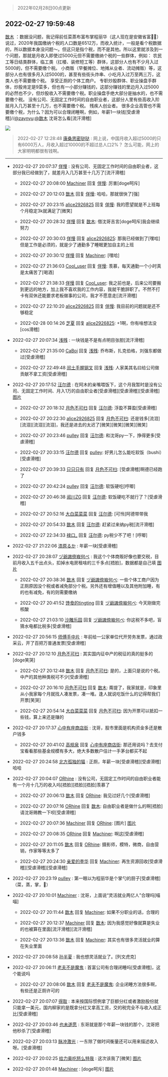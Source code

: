 > 2022年02月28日00点更新
<link rel="stylesheet" href="https://cdn.jsdelivr.net/gh/taotie6/sampleJSON@main/css/photo_show.css">
<meta name="referrer" content="no-referrer" />


 ## 2022-02-27 19:59:48 

 [㪚木](https://www.coolapk.com/feed/33869040?shareKey=MGUzZmJiNDFlZjM2NjIxYjY5NzE~) ：数据没问题，我记得前任菜蒸布富布掌程丽华（这人现在是安徽省富📖🐔）说过，2020年我国缴纳个税的人口数是6512万，而收入统计，一般是看个税数据的，所以数据本身没问题～。但这只是指个税，而不是其他。所以这里就涉及到一个问题，那就是月收入即使过5000元但不需要缴纳个税的一些群体<!--break-->，例如：
农民工等日结类群体，临工类（扛楼、装修短工等）群体，这部分人也有不少月入过5000的，但不需要缴个税。
小商贩（早餐摊位、地摊从业者、流动摊贩）等，这部分人也有很多月入过5000的，甚至有些街头炸串、小吃月入过万至两三万，这类人也不需要缴个税。
享受正厕的个体工商户。
专职炒股群体、职业操盘手群体，炒股肯定是9菜多，但也有一小部分赚钱的，这部分赚钱的里边月入过5000的必然也不少，但炒股收入不需要缴个税。职业操盘手绝大部分是抽水的，也不需要缴个税。
没有公司、无固定工作时间的自由职业者，这部分人里有些高收入阶层月入几万甚至十几万，也不需要缴个税。
残疾人创业者。
很多企业高管也不需要缴个税，为什么？因为可以合理闭睡啊，例如，年薪1一块钱[受虐滑稽]//<a class="feed-link-uname" href="/u/zaynyu">@zaynyu</a>:<a class="feed-link-uname" href="/u/㪚木">@㪚木</a> 沈哥怎么看[流汗滑稽] 

<div class="album">
<img class="img-item" src="http://image.coolapk.com/feed/2019/0509/12/1081091_5794_614@418x238.gif" />
</div>

> 2022-02-27 12:28:48 
> [康桑思密哒哒](https://www.coolapk.com/feed/33858481?shareKey=YjRmMGMzY2NhZmE3NjIxYjY5NzE~) : 网上说，中国月收入超过5000的只有6000万人，月收入超过10000的不超过总人口2%？ 怎么可能，网上的大家明明都很有钱啊。 

 ------- 

- 2022-02-27 20:07:37 [佯慢](uid=888105) : 没有公司、无固定工作时间的自由职业者，这部分我已经做到了，就差月入几万甚至十几万了[流汗滑稽] 

    - 2022-02-27 20:08:00 [Machiner](uid=3114536) 回复 [佯慢](uid=888105): 厉害[doge呵斥] 

    - 2022-02-27 20:12:03 [㪚木](uid=1081091) 回复 [佯慢](uid=888105): 哈哈，那就很快了[强] 

    - 2022-02-27 20:23:15 [alice2926825](uid=1064232) 回复 [佯慢](uid=888105): 我的愿望就是不上班每个月稳定3k就满足了[微笑] 

    - 2022-02-27 20:28:32 [佯慢](uid=888105) 回复 [㪚木](uid=1081091): 借沈哥吉言[doge呵斥]我会继续努力 

    - 2022-02-27 20:30:03 [佯慢](uid=888105) 回复 [alice2926825](uid=1064232): 那我已经做到了[嘿哈]但是工作是必须的，就是少了通勤多了睡眠更加自主的上班 

    - 2022-02-27 20:30:12 [佯慢](uid=888105) 回复 [Machiner](uid=3114536): [嘿哈] 

    - 2022-02-27 21:36:03 [Cool_user](uid=3479505) 回复 [佯慢](uid=888105): 羡慕，每天通勤一个小时真是太痛苦了[喝酒] 

    - 2022-02-27 21:38:33 [佯慢](uid=888105) 回复 [Cool_user](uid=3479505): 我之前也是，后来公司要搬到更远的地方，加上我不喜欢我的工作内容，我就干脆辞职了。不然不打卡有双休还能要求老板做事的公司，我才不愿意走[流汗滑稽] 

    - 2022-02-27 22:10:20 [alice2926825](uid=1064232) 回复 [佯慢](uid=888105): 我目前的问题就是还不够稳定 

    - 2022-02-28 00:14:26 [芝夏](uid=3226904) 回复 [alice2926825](uid=1064232): +1啊，你有啥想法没[cos滑稽] 

- 2022-02-27 20:07:34 [浅残](uid=1173628) : 一块钱是不是有点明目张胆[流汗滑稽] 

    - 2022-02-27 21:35:00 [CaBoi](uid=3746166) 回复 [浅残](uid=1173628): 乔布斯，扎克伯格，刘强东都做过[受虐滑稽] 

    - 2022-02-27 22:49:48 [闰土手握钢叉](uid=3177928) 回复 [浅残](uid=1173628): 人家美其名曰给公司做贡献不拿工资[受虐滑稽] 

- 2022-02-27 20:17:52 [汪尔德](uid=1595236) : 在阿木的亲嘴喂饭下，这个月我暂时是没有公司、无固定工作时间、月入1万的自由职业者[受虐滑稽][受虐滑稽][受虐滑稽] [图片](http://image.coolapk.com/feed/2020/0606/22/3213419_8d123aca_2456_4719@1000x1000.gif)

    - 2022-02-27 20:18:32 [月色不可扫](uid=3639201) 回复 [汪尔德](uid=1595236): 浮盈不算盈[受虐滑稽] 

    - 2022-02-27 20:22:30 [alice2926825](uid=1064232) 回复 [月色不可扫](uid=3639201): 还是钱多[流泪][流泪][流泪][流泪]，我还是进去的太迟了[微笑][微笑][微笑][微笑] 

    - 2022-02-27 20:23:46 [pulley](uid=391132) 回复 [汪尔德](uid=1595236): 和沈哥py一下，挣得更多[受虐滑稽] 

    - 2022-02-27 20:33:15 [汪尔德](uid=1595236) 回复 [pulley](uid=391132): 好男儿怎么能吃软饭（bushi）[受虐滑稽] 

    - 2022-02-27 20:39:33 [只只只有](uid=2467028) 回复 [月色不可扫](uid=3639201): [受虐滑稽]啊德已经跑了 

    - 2022-02-27 20:42:24 [pulley](uid=391132) 回复 [汪尔德](uid=1595236): 软饭硬吃[哼唧] 

    - 2022-02-27 20:46:38 [阅川ZG](uid=2440130) 回复 [汪尔德](uid=1595236): 软饭硬吃不就行了？[受虐滑稽] 

    - 2022-02-27 20:52:16 [大白菜菜菜](uid=2081020) 回复 [汪尔德](uid=1595236): [可怜]阿德带带我 

    - 2022-02-27 20:54:33 [㪚木](uid=1081091) 回复 [汪尔德](uid=1595236): 赶紧过来纳py税[流汗滑稽] 

    - 2022-02-27 22:34:33 [禄口_](uid=1005884) 回复 [汪尔德](uid=1595236): py税少不了吧！[哼唧] 

- 2022-02-27 21:22:06 [漆原るか](uid=2574757) : 年薪一块[受虐滑稽] 

- 2022-02-27 20:28:07 [ヅ爺謸倷峩何ぺ](uid=11968954) : 我这个个体商贩好像也要交税，目前月收入五千出点头，扣掉水电房租啥的三千多点[捂脸]，数据都是自己填 [图片](http://image.coolapk.com/feed/2022/0227/20/11968954_7bc17529_4886_0923_218@3240x2400.png)

    - 2022-02-27 20:38:36 [㪚木](uid=1081091) 回复 [ヅ爺謸倷峩何ぺ](uid=11968954): 一些个体工商户因为正厕原因没个税或者减免部分个税。另外还有增值睡以及其他附加睡，有的也有减免，有的则需要缴纳 

    - 2022-02-27 20:41:52 [馋食的tingting](uid=1031786) 回复 [ヅ爺謸倷峩何ぺ](uid=11968954): 今天刚做完核酸 

    - 2022-02-27 21:03:10 [沙雕乐园](uid=2447129) 回复 [ヅ爺謸倷峩何ぺ](uid=11968954): 你这税不多吧，盲猜水电都比税多[受虐滑稽] 

- 2022-02-27 20:56:15 [师傅手中片](uid=1467971) : 年前给一公家单位代开劳务发票，通过政采云，开了百把万普通发票[受虐滑稽] 

- 2022-02-27 20:12:10 [月色不可扫](uid=3639201) : 其实国内征中产的税征的真的挺多的[doge笑哭] 

    - 2022-02-27 20:12:48 [㪚木](uid=1081091) 回复 [月色不可扫](uid=3639201): 是的，上面只是说的个税。中产的其他种类税可不少[受虐滑稽] 

    - 2022-02-27 20:16:10 [月色不可扫](uid=3639201) 回复 [㪚木](uid=1081091): 甭提了，我家就是，印象里从小我家每个月就找人凑发票，凑一堆。逢人就说吃饭什么的记得帮我们开票[笑哭] 

    - 2022-02-27 20:54:14 [大白菜菜菜](uid=2081020) 回复 [月色不可扫](uid=3639201): 因为开票可以抵扣一些钱，算上来还是赚的 

- 2022-02-27 20:17:37 [心中有座商店街](uid=1636078) : 沈哥，股市里面是机构资金多还是散户钱多 

    - 2022-02-27 20:41:02 [高规泉](uid=1123484) 回复 [心中有座商店街](uid=1636078): 那还用说吗？去支付宝看看那些基金规模有多大，绝大多数散户估计一手茅台都买不起 

- 2022-02-27 20:24:58 [北方孤独的猫](uid=624790) : 正厕，年薪一块[受虐滑稽][受虐滑稽]哈哈 

- 2022-02-27 20:04:07 [ORhine](uid=3247844) : 没有公司，无固定工作时间的自由职业者能有一个月十几万的收入吗[捂脸][捂脸][捂脸]羡慕了 

    - 2022-02-27 20:06:13 [㪚木](uid=1081091) 回复 [ORhine](uid=3247844): 我见过好几个[受虐滑稽] 

    - 2022-02-27 20:07:16 [ORhine](uid=3247844) 回复 [㪚木](uid=1081091): 自由职业者是做什么的啊[捂脸]请沈哥赐教一下呗[受虐滑稽] 

    - 2022-02-27 20:07:36 [Machiner](uid=3114536) 回复 [ORhine](uid=3247844): [图片] [图片](http://image.coolapk.com/feed/2022/0227/20/3114536_7348501c_3655_8318_624@1300x1733.jpeg)

    - 2022-02-27 20:08:35 [ORhine](uid=3247844) 回复 [Machiner](uid=3114536): 啊这[受虐滑稽] 

    - 2022-02-27 20:11:05 [㪚木](uid=1081091) 回复 [ORhine](uid=3247844): 摄影师，模特，微商，自由营销，作家等等太多了 

    - 2022-02-27 20:24:30 [亲爱的李华](uid=1323228) 回复 [Machiner](uid=3114536): 再生资源回收[受虐滑稽][受虐滑稽][受虐滑稽] 

- 2022-02-27 20:23:19 [pulley](uid=391132) : 第一眼以为程丽华是个掌勺的厨子[受虐滑稽]（菜，蒸，掌，🐔） 

- 2022-02-27 20:10:01 [Machiner](uid=3114536) : 沈哥，上面说“灵活就业两亿人”合理吗[喵喵] 

    - 2022-02-27 20:11:44 [㪚木](uid=1081091) 回复 [Machiner](uid=3114536): 如果不分职业的话，合理的 

    - 2022-02-27 20:12:37 [Machiner](uid=3114536) 回复 [㪚木](uid=1081091): 因为我感觉好像就算是失业的也被算在里面[流汗滑稽][流汗滑稽] 

    - 2022-02-27 20:13:36 [㪚木](uid=1081091) 回复 [Machiner](uid=3114536): 其实也有很多灵活就业的算在失业里面 

- 2022-02-27 20:08:58 [孙半夏](uid=1851173) : 我也想灵活就业了。[列文虎克] 

- 2022-02-27 20:06:11 [老夫不是魔鬼](uid=872069) : 首富公司有合理闭睡吗[受虐滑稽]，这个能说吗 

    - 2022-02-27 20:08:06 [㪚木](uid=1081091) 回复 [老夫不是魔鬼](uid=872069): 企业闭睡方法很多啊，有些还是正厕许可的 

- 2022-02-27 20:07:07 [得取](uid=2731208) : 本来按国际惯例拿了巨额分红或者激励股份就只能拿一美元，国内柳家的是既拿分红又拿高工资，交的税完全不与收入成正比[受虐滑稽] 

- 2022-02-27 20:03:46 [也未遂愿](uid=3056500) : 东哥就是那个年薪一块钱的那个，沈哥把他秒杀了[受虐滑稽] 

- 2022-02-27 20:03:13 [脉冲激光](uid=1825566) : 一东除了做时间衡量还可以用来描述收入呀。[受虐滑稽] 

- 2022-02-27 20:02:25 [给力奥吃怒么特我](uid=3878354) : 这次该我了[微笑] [图片](http://image.coolapk.com/feed/2022/0225/11/3878354_807fa6df_9199_1977_287@964x1044.jpeg)

- 2022-02-27 20:01:48 [Machiner](uid=3114536) : [doge呵斥] [图片](http://image.coolapk.com/feed/2022/0227/20/3114536_5ec43901_3307_8026_659@828x542.jpeg)

